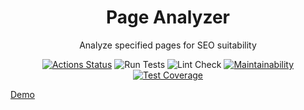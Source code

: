 <div align="center">

[//]: # (<img src="" alt="logo" width="300" height="auto" />)
<h1>Page Analyzer</h1>

<p>
Analyze specified pages for SEO suitability
</p>

[![Actions Status](https://github.com/ivnvxd/python-project-83/workflows/hexlet-check/badge.svg)](https://github.com/ivnvxd/python-project-83/actions)
![Run Tests](https://github.com/ivnvxd/python-project-83/actions/workflows/run_tests.yml/badge.svg)
![Lint Check](https://github.com/ivnvxd/python-project-83/actions/workflows/lint_check.yml/badge.svg)
[![Maintainability](https://api.codeclimate.com/v1/badges/686717d58de394e8ac7c/maintainability)](https://codeclimate.com/github/ivnvxd/python-project-83/maintainability)
[![Test Coverage](https://api.codeclimate.com/v1/badges/686717d58de394e8ac7c/test_coverage)](https://codeclimate.com/github/ivnvxd/python-project-83/test_coverage)

</div>

[Demo](https://python-project-83-production-c5d0.up.railway.app/)
